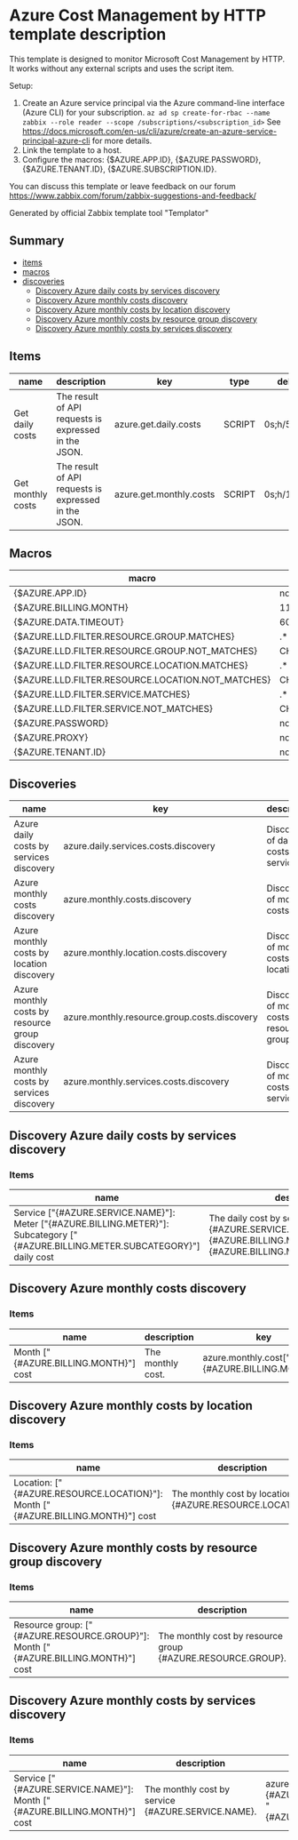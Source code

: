 # Azure Cost Management by HTTP template description

This template is designed to monitor Microsoft Cost Management by HTTP.
It works without any external scripts and uses the script item.

Setup:
  1. Create an Azure service principal via the Azure command-line interface (Azure CLI) for your subscription.
    `az ad sp create-for-rbac --name zabbix --role reader --scope /subscriptions/<subscription_id>`
    See https://docs.microsoft.com/en-us/cli/azure/create-an-azure-service-principal-azure-cli for more details.
  2. Link the template to a host.
  3. Configure the macros: {$AZURE.APP.ID}, {$AZURE.PASSWORD}, {$AZURE.TENANT.ID}, {$AZURE.SUBSCRIPTION.ID}.

You can discuss this template or leave feedback on our forum https://www.zabbix.com/forum/zabbix-suggestions-and-feedback/

Generated by official Zabbix template tool "Templator"

## Summary
* [items](#items)
* [macros](#macros)
* [discoveries](#discoveries)
  * [Discovery Azure daily costs by services discovery ](#discovery_azure_daily_costs_by_services_discovery)
  * [Discovery Azure monthly costs discovery ](#discovery_azure_monthly_costs_discovery)
  * [Discovery Azure monthly costs by location discovery ](#discovery_azure_monthly_costs_by_location_discovery)
  * [Discovery Azure monthly costs by resource group discovery ](#discovery_azure_monthly_costs_by_resource_group_discovery)
  * [Discovery Azure monthly costs by services discovery ](#discovery_azure_monthly_costs_by_services_discovery)

<a name="items"></a>

## Items
| name | description | key | type | delay |
| ------------- |------------- |------------- |------------- |------------- |
| Get daily costs | The result of API requests is expressed in the JSON. | azure.get.daily.costs | SCRIPT | 0s;h/5m/30 |
| Get monthly costs | The result of API requests is expressed in the JSON. | azure.get.monthly.costs | SCRIPT | 0s;h/12 |


<a name="macros"></a>

## Macros
| macro | value |
| ------------- |------------- |
| {$AZURE.APP.ID} | no value |
| {$AZURE.BILLING.MONTH} | 11 |
| {$AZURE.DATA.TIMEOUT} | 60s |
| {$AZURE.LLD.FILTER.RESOURCE.GROUP.MATCHES} | .* |
| {$AZURE.LLD.FILTER.RESOURCE.GROUP.NOT_MATCHES} | CHANGE_IF_NEEDED |
| {$AZURE.LLD.FILTER.RESOURCE.LOCATION.MATCHES} | .* |
| {$AZURE.LLD.FILTER.RESOURCE.LOCATION.NOT_MATCHES} | CHANGE_IF_NEEDED |
| {$AZURE.LLD.FILTER.SERVICE.MATCHES} | .* |
| {$AZURE.LLD.FILTER.SERVICE.NOT_MATCHES} | CHANGE_IF_NEEDED |
| {$AZURE.PASSWORD} | no value |
| {$AZURE.PROXY} | no value |
| {$AZURE.TENANT.ID} | no value |


<a name="discoveries"></a>

## Discoveries
| name | key | description | type | lifetime | delay |
| ------------- |------------- |------------- |------------- |------------- |------------- |
| Azure daily costs by services discovery | azure.daily.services.costs.discovery | Discovery of daily costs by services. | DEPENDENT | no lifetime | 0 |
| Azure monthly costs discovery | azure.monthly.costs.discovery | Discovery of monthly costs. | DEPENDENT | no lifetime | 0 |
| Azure monthly costs by location discovery | azure.monthly.location.costs.discovery | Discovery of monthly costs by location. | DEPENDENT | no lifetime | 0 |
| Azure monthly costs by resource group discovery | azure.monthly.resource.group.costs.discovery | Discovery of monthly costs by resource group. | DEPENDENT | no lifetime | 0 |
| Azure monthly costs by services discovery | azure.monthly.services.costs.discovery | Discovery of monthly costs by services. | DEPENDENT | no lifetime | 0 |


<a name="discovery_azure_daily_costs_by_services_discovery" />

## Discovery Azure daily costs by services discovery

### Items

| name | description | key | type |
| ------------- |------------- |------------- |------------- |
| Service ["{#AZURE.SERVICE.NAME}"]: Meter ["{#AZURE.BILLING.METER}"]: Subcategory ["{#AZURE.BILLING.METER.SUBCATEGORY}"] daily cost | The daily cost by service {#AZURE.SERVICE.NAME}, meter {#AZURE.BILLING.METER}, subcategory {#AZURE.BILLING.METER.SUBCATEGORY}. | azure.daily.cost["{#AZURE.SERVICE.NAME}", "{#AZURE.BILLING.METER}", "{#AZURE.BILLING.METER.SUBCATEGORY}","{#AZURE.RESOURCE.GROUP}"] | DEPENDENT |


<a name="discovery_azure_monthly_costs_discovery" />

## Discovery Azure monthly costs discovery

### Items

| name | description | key | type |
| ------------- |------------- |------------- |------------- |
| Month ["{#AZURE.BILLING.MONTH}"] cost | The monthly cost. | azure.monthly.cost["{#AZURE.BILLING.MONTH}"] | DEPENDENT |


<a name="discovery_azure_monthly_costs_by_location_discovery" />

## Discovery Azure monthly costs by location discovery

### Items

| name | description | key | type |
| ------------- |------------- |------------- |------------- |
| Location: ["{#AZURE.RESOURCE.LOCATION}"]: Month ["{#AZURE.BILLING.MONTH}"] cost | The monthly cost by location {#AZURE.RESOURCE.LOCATION}. | azure.monthly.location.cost["{#AZURE.RESOURCE.LOCATION}", "{#AZURE.BILLING.MONTH}"] | DEPENDENT |


<a name="discovery_azure_monthly_costs_by_resource_group_discovery" />

## Discovery Azure monthly costs by resource group discovery

### Items

| name | description | key | type |
| ------------- |------------- |------------- |------------- |
| Resource group: ["{#AZURE.RESOURCE.GROUP}"]: Month ["{#AZURE.BILLING.MONTH}"] cost | The monthly cost by resource group {#AZURE.RESOURCE.GROUP}. | azure.monthly.resource.group.cost["{#AZURE.RESOURCE.GROUP}", "{#AZURE.BILLING.MONTH}"] | DEPENDENT |


<a name="discovery_azure_monthly_costs_by_services_discovery" />

## Discovery Azure monthly costs by services discovery

### Items

| name | description | key | type |
| ------------- |------------- |------------- |------------- |
| Service ["{#AZURE.SERVICE.NAME}"]: Month ["{#AZURE.BILLING.MONTH}"] cost | The monthly cost by service {#AZURE.SERVICE.NAME}. | azure.monthly.service.cost["{#AZURE.SERVICE.NAME}", "{#AZURE.BILLING.MONTH}"] | DEPENDENT |

